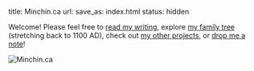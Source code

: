 title: Minchin.ca
url:
save_as: index.html
status: hidden

<!--
<p class="lead" markdown=1>
I aim to be both a **Gentleman** & a **Scholar**.
</p>
-->

Welcome! Please feel free to [read my writing](http://blog.minchin.ca/), explore [my family tree]({filename}10genhome.md) (stretching back to 1100 AD), check out [my other projects]({filename}20projects.md), or [drop me a note]({filename}50contact.md)!

<img src="../images/MinchindotCA.png" alt="Minchin.ca" class="center-block img-responsive" />

